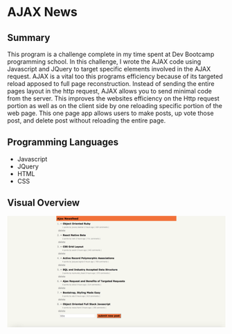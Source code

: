 # AJAX News

## Summary

This program is a challenge complete in my time spent at Dev Bootcamp programming school. In this challenge, I wrote the AJAX code using Javascript and JQuery to target specific elements involved in the AJAX request. AJAX is a vital too this programs efficiency because of its targeted reload apposed to full page reconstruction. Instead of sending the entire pages layout in the http request, AJAX allows you to send minimal code from the server. This improves the websites efficiency on the Http request portion as well as on the client side by one reloading specific portion of the web page. This one page app allows users to make posts, up vote those post, and delete post without reloading the entire page.

## Programming Languages 
* Javascript
* JQuery
* HTML
* CSS

## Visual Overview
 ![Ajax news](https://github.com/ed13f/Ajax-News/blob/master/Ajax-news.png?raw=true "Ajax news")

